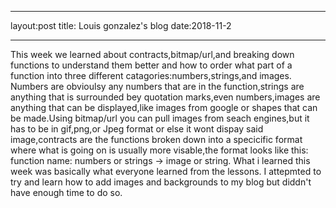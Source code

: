 - - -
layout:post
title: Louis gonzalez's blog
date:2018-11-2
- - -

  This week we learned about contracts,bitmap/url,and breaking down functions to understand them better and how to order what part of a function into three different catagories:numbers,strings,and images. Numbers are obvioulsy any numbers that are in the function,strings are anything that is surrounded bey quotation marks,even numbers,images are anything that can be displayed,like images from google or shapes that can be made.Using bitmap/url you can pull images from seach engines,but it has to be in gif,png,or Jpeg format or else it wont dispay said image,contracts are the functions broken down into a specicific format where what is going on is usually more visable,the format looks like this: function name: numbers or strings -> image or string. What i learned this week was basically what everyone learned from the lessons. I attepmted to try and learn how to add images and backgrounds to my blog but diddn't have enough time to do so. 
